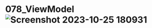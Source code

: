 # 078_ViewModel![Screenshot 2023-10-25 180931](https://github.com/dwiponcosuripto4/078_ViewModel/assets/115076093/c0344bd3-1c6e-4244-9840-f94266c8d78c)
